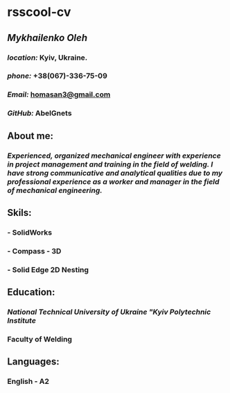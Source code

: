# rsscool-cv

## ***Mykhailenko Oleh***

### ***location:***  Kyiv, Ukraine.
### ***phone:*** +38(067)-336-75-09
### ***Email:*** homasan3@gmail.com
### ***GitHub:*** AbelGnets

## About me: 
### *Experienced, organized mechanical engineer with experience in project management and training in the field of welding. I have strong communicative and analytical qualities due to my professional experience as a worker and manager in the field of mechanical engineering.* 


## Skils:
### - SolidWorks
### - Compass - 3D
### - Solid Edge 2D Nesting


## Education:
### *National Technical University of Ukraine "Kyiv Polytechnic Institute*
### Faculty of Welding


## Languages:
### English - A2
